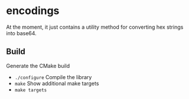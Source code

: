 # encodings #

At the moment, it just contains a utility method for converting hex strings into
base64.

## Build  ##

Generate the CMake build
* `./configure`
Compile the library
* `make`
Show additional make targets
* `make targets`

